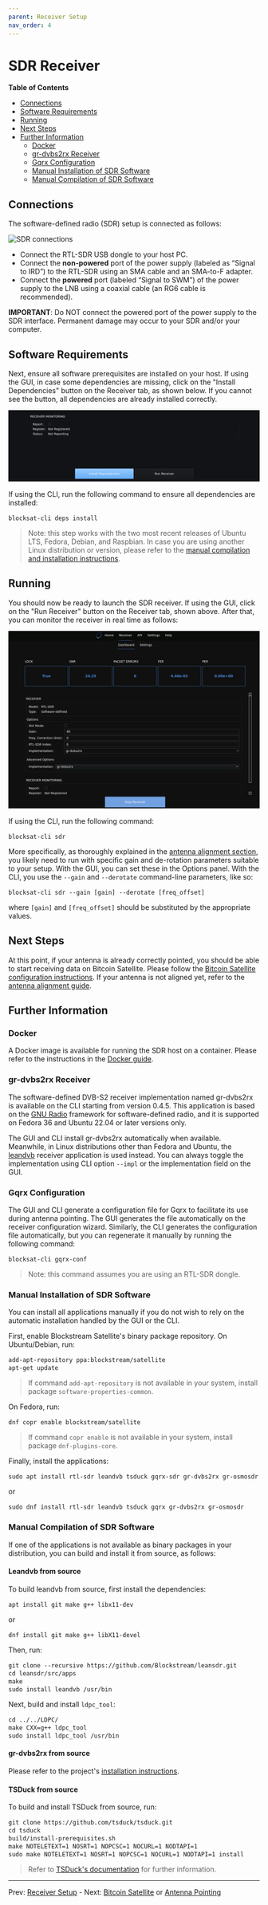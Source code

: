 ```yaml
---
parent: Receiver Setup
nav_order: 4
---
```


# SDR Receiver

<!-- markdown-toc start -->
**Table of Contents**

- [Connections](#connections)
- [Software Requirements](#software-requirements)
- [Running](#running)
- [Next Steps](#next-steps)
- [Further Information](#further-information)
  - [Docker](#docker)
  - [gr-dvbs2rx Receiver](#gr-dvbs2rx-receiver)
  - [Gqrx Configuration](#gqrx-configuration)
  - [Manual Installation of SDR Software](#manual-installation-of-sdr-software)
  - [Manual Compilation of SDR Software](#manual-compilation-of-sdr-software)
<!-- markdown-toc end -->

## Connections

The software-defined radio (SDR) setup is connected as follows:

![SDR connections](img/sdr_connections.png?raw=true "SDR connections")

- Connect the RTL-SDR USB dongle to your host PC.
- Connect the **non-powered** port of the power supply (labeled as “Signal to IRD”) to the RTL-SDR using an SMA cable and an SMA-to-F adapter.
- Connect the **powered** port (labeled “Signal to SWM”) of the power supply to the LNB using a coaxial cable (an RG6 cable is recommended).

**IMPORTANT**: Do NOT connect the powered port of the power supply to the SDR interface. Permanent damage may occur to your SDR and/or your computer.

## Software Requirements

Next, ensure all software prerequisites are installed on your host. If using the GUI, in case some dependencies are missing, click on the "Install Dependencies" button on the Receiver tab, as shown below. If you cannot see the button, all dependencies are already installed correctly.

![GUI Receiver Missing Dependencies](img/gui_receiver_missing_deps.png?raw=true)

If using the CLI, run the following command to ensure all dependencies are installed:

```
blocksat-cli deps install
```

> Note: this step works with the two most recent releases of Ubuntu LTS, Fedora, Debian, and Raspbian. In case you are using another Linux distribution or version, please refer to the [manual compilation and installation instructions](#manual-compilation-of-sdr-software).

## Running

You should now be ready to launch the SDR receiver. If using the GUI, click on the "Run Receiver" button on the Receiver tab, shown above. After that, you can monitor the receiver in real time as follows:

![GUI SDR Receiver Monitoring](img/gui_sdr_rx.png?raw=true)

If using the CLI, run the following command:

```
blocksat-cli sdr
```

More specifically, as thoroughly explained in the [antenna alignment section](antenna-pointing.md#sdr-based), you likely need to run with specific gain and de-rotation parameters suitable to your setup. With the GUI, you can set these in the Options panel. With the CLI, you use the `--gain` and `--derotate` command-line parameters, like so:

```
blocksat-cli sdr --gain [gain] --derotate [freq_offset]
```

where `[gain]` and `[freq_offset]` should be substituted by the appropriate values.

## Next Steps

At this point, if your antenna is already correctly pointed, you should be able to start receiving data on Bitcoin Satellite. Please follow the [Bitcoin Satellite configuration instructions](bitcoin.md). If your antenna is not aligned yet, refer to the [antenna alignment guide](antenna-pointing.md).

## Further Information

### Docker

A Docker image is available for running the SDR host on a container. Please refer to the instructions in the [Docker guide](docker.md).

### gr-dvbs2rx Receiver

The software-defined DVB-S2 receiver implementation named gr-dvbs2rx is available on the CLI starting from version 0.4.5. This application is based on the [GNU Radio](https://www.gnuradio.org) framework for software-defined radio, and it is supported on Fedora 36 and Ubuntu 22.04 or later versions only.

The GUI and CLI install gr-dvbs2rx automatically when available. Meanwhile, in Linux distributions other than Fedora and Ubuntu, the [leandvb](http://www.pabr.org/radio/leandvb/leandvb.en.html) receiver application is used instead. You can always toggle the implementation using CLI option `--impl` or the implementation field on the GUI.

### Gqrx Configuration

The GUI and CLI generate a configuration file for Gqrx to facilitate its use during antenna pointing. The GUI generates the file automatically on the receiver configuration wizard. Similarly, the CLI generates the configuration file automatically, but you can regenerate it manually by running the following command:

```
blocksat-cli gqrx-conf
```

> Note: this command assumes you are using an RTL-SDR dongle.

### Manual Installation of SDR Software

You can install all applications manually if you do not wish to rely on the automatic installation handled by the GUI or the CLI.

First, enable Blockstream Satellite's binary package repository. On Ubuntu/Debian, run:

```
add-apt-repository ppa:blockstream/satellite
apt-get update
```

> If command `add-apt-repository` is not available in your system, install package `software-properties-common`.

On Fedora, run:
```
dnf copr enable blockstream/satellite
```

> If command `copr enable` is not available in your system, install package `dnf-plugins-core`.

Finally, install the applications:

```
sudo apt install rtl-sdr leandvb tsduck gqrx-sdr gr-dvbs2rx gr-osmosdr
```
or
```
sudo dnf install rtl-sdr leandvb tsduck gqrx gr-dvbs2rx gr-osmosdr
```

### Manual Compilation of SDR Software

If one of the applications is not available as binary packages in your distribution, you can build and install it from source, as follows:

#### Leandvb from source

To build leandvb from source, first install the dependencies:

```
apt install git make g++ libx11-dev
```
or
```
dnf install git make g++ libX11-devel
```

Then, run:

```
git clone --recursive https://github.com/Blockstream/leansdr.git
cd leansdr/src/apps
make
sudo install leandvb /usr/bin
```

Next, build and install `ldpc_tool`:

```
cd ../../LDPC/
make CXX=g++ ldpc_tool
sudo install ldpc_tool /usr/bin
```

#### gr-dvbs2rx from source

Please refer to the project's [installation instructions](https://igorauad.github.io/gr-dvbs2rx/docs/installation.html).

#### TSDuck from source

To build and install TSDuck from source, run:

```
git clone https://github.com/tsduck/tsduck.git
cd tsduck
build/install-prerequisites.sh
make NOTELETEXT=1 NOSRT=1 NOPCSC=1 NOCURL=1 NODTAPI=1
sudo make NOTELETEXT=1 NOSRT=1 NOPCSC=1 NOCURL=1 NODTAPI=1 install
```

> Refer to [TSDuck's documentation](https://tsduck.io/doxy/building.html) for further information.

---

Prev: [Receiver Setup](receiver.md) - Next: [Bitcoin Satellite](bitcoin.md) or [Antenna Pointing](antenna-pointing.md)
